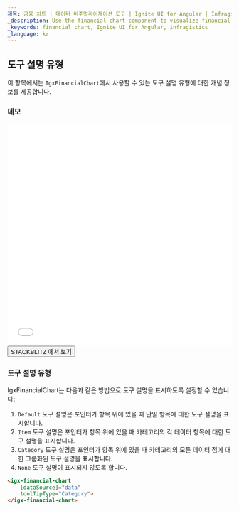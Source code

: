```yaml
---
제목: 금융 차트 | 데이터 비주얼라이제이션 도구 | Ignite UI for Angular | Infragistics | 도구 설명 유형
_description: Use the financial chart component to visualize financial data using a simple API. View the demo, dependencies, usage and toolbar for more information. 
_keywords: financial chart, Ignite UI for Angular, infragistics
_language: kr
---
```


## 도구 설명 유형

이 항목에서는 `IgxFinancialChart`에서 사용할 수 있는 도구 설명 유형에 대한 개념 정보를 제공합니다.

### 데모

<div class="sample-container" style="height: 500px">
    <iframe id="financial-chart-tooltip-types-iframe" src='{environment:demosBaseUrl}/charts/financial-chart-tooltip-types' width="100%" height="100%" seamless frameBorder="0" onload="onSampleIframeContentLoaded(this);"></iframe>
</div>
<div>
    <button data-localize="stackblitz" class="stackblitz-btn"   data-iframe-id="financial-chart-tooltip-types-iframe" data-demos-base-url="{environment:demosBaseUrl}">STACKBLITZ 에서 보기
    </button>
</div>
<div class="divider--half"></div>

### 도구 설명 유형

IgxFinancialChart는 다음과 같은 방법으로 도구 설명을 표시하도록 설정할 수 있습니다:

1.  `Default` 도구 설명은 포인터가 항목 위에 있을 때 단일 항목에 대한 도구 설명을 표시합니다.
2.  `Item` 도구 설명은 포인터가 항목 위에 있을 때 카테고리의 각 데이터 항목에 대한 도구 설명을 표시합니다.
3.  `Category` 도구 설명은 포인터가 항목 위에 있을 때 카테고리의 모든 데이터 점에 대한 그룹화된 도구 설명을 표시합니다.
4.  `None` 도구 설명이 표시되지 않도록 합니다.

```html
<igx-financial-chart
    [dataSource]="data"
    toolTipType="Category">
</igx-financial-chart>
```
